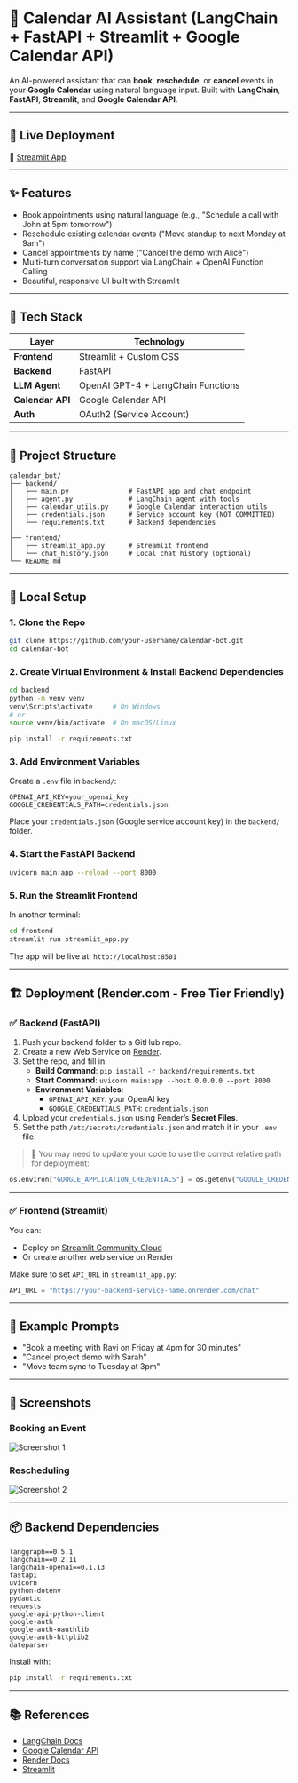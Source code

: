 # 🧠 Calendar AI Assistant (LangChain + FastAPI + Streamlit + Google Calendar API)

An AI-powered assistant that can **book**, **reschedule**, or **cancel** events in your **Google Calendar** using natural language input. Built with **LangChain**, **FastAPI**, **Streamlit**, and **Google Calendar API**.

---

## 🚀 Live Deployment
🔗 [Streamlit App](https://your-streamlit-app-url)

---

## ✨ Features
- Book appointments using natural language (e.g., "Schedule a call with John at 5pm tomorrow")
- Reschedule existing calendar events ("Move standup to next Monday at 9am")
- Cancel appointments by name ("Cancel the demo with Alice")
- Multi-turn conversation support via LangChain + OpenAI Function Calling
- Beautiful, responsive UI built with Streamlit

---

## 🧰 Tech Stack

| Layer       | Technology                          |
|-------------|--------------------------------------|
| **Frontend**| Streamlit + Custom CSS               |
| **Backend** | FastAPI                              |
| **LLM Agent** | OpenAI GPT-4 + LangChain Functions |
| **Calendar API** | Google Calendar API             |
| **Auth**    | OAuth2 (Service Account)             |

---

## 📁 Project Structure

```
calendar_bot/
├── backend/
│   ├── main.py               # FastAPI app and chat endpoint
│   ├── agent.py              # LangChain agent with tools
│   ├── calendar_utils.py     # Google Calendar interaction utils
│   ├── credentials.json      # Service account key (NOT COMMITTED)
│   └── requirements.txt      # Backend dependencies
│
├── frontend/
│   ├── streamlit_app.py      # Streamlit frontend
│   └── chat_history.json     # Local chat history (optional)
└── README.md
```

---

## 🔧 Local Setup

### 1. Clone the Repo
```bash
git clone https://github.com/your-username/calendar-bot.git
cd calendar-bot
```

### 2. Create Virtual Environment & Install Backend Dependencies
```bash
cd backend
python -m venv venv
venv\Scripts\activate     # On Windows
# or
source venv/bin/activate  # On macOS/Linux

pip install -r requirements.txt
```

### 3. Add Environment Variables
Create a `.env` file in `backend/`:
```
OPENAI_API_KEY=your_openai_key
GOOGLE_CREDENTIALS_PATH=credentials.json
```

Place your `credentials.json` (Google service account key) in the `backend/` folder.

### 4. Start the FastAPI Backend
```bash
uvicorn main:app --reload --port 8000
```

### 5. Run the Streamlit Frontend
In another terminal:
```bash
cd frontend
streamlit run streamlit_app.py
```

The app will be live at: `http://localhost:8501`

---

## 🏗️ Deployment (Render.com - Free Tier Friendly)

### ✅ Backend (FastAPI)

1. Push your backend folder to a GitHub repo.
2. Create a new Web Service on [Render](https://render.com/).
3. Set the repo, and fill in:
    - **Build Command**: `pip install -r backend/requirements.txt`
    - **Start Command**: `uvicorn main:app --host 0.0.0.0 --port 8000`
    - **Environment Variables**:
        - `OPENAI_API_KEY`: your OpenAI key
        - `GOOGLE_CREDENTIALS_PATH`: `credentials.json`
4. Upload your `credentials.json` using Render’s **Secret Files**.
5. Set the path `/etc/secrets/credentials.json` and match it in your `.env` file.

> 🔁 You may need to update your code to use the correct relative path for deployment:
```python
os.environ["GOOGLE_APPLICATION_CREDENTIALS"] = os.getenv("GOOGLE_CREDENTIALS_PATH", "credentials.json")
```

---

### ✅ Frontend (Streamlit)

You can:
- Deploy on [Streamlit Community Cloud](https://streamlit.io/cloud)
- Or create another web service on Render

Make sure to set `API_URL` in `streamlit_app.py`:
```python
API_URL = "https://your-backend-service-name.onrender.com/chat"
```

---

## 🧪 Example Prompts
- "Book a meeting with Ravi on Friday at 4pm for 30 minutes"
- "Cancel project demo with Sarah"
- "Move team sync to Tuesday at 3pm"

---

## 📎 Screenshots

### Booking an Event
![Screenshot 1](screenshots/book_event.png)

### Rescheduling
![Screenshot 2](screenshots/reschedule.png)

---

## 📦 Backend Dependencies
```
langgraph==0.5.1
langchain==0.2.11
langchain-openai==0.1.13
fastapi
uvicorn
python-dotenv
pydantic
requests
google-api-python-client
google-auth
google-auth-oauthlib
google-auth-httplib2
dateparser
```
Install with:
```bash
pip install -r requirements.txt
```

---

## 📚 References
- [LangChain Docs](https://docs.langchain.com)
- [Google Calendar API](https://developers.google.com/calendar)
- [Render Docs](https://render.com/docs)
- [Streamlit](https://docs.streamlit.io/)
